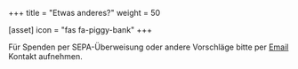 +++
title = "Etwas anderes?"
weight = 50

[asset]
  icon = "fas fa-piggy-bank"
+++

Für Spenden per SEPA-Überweisung oder andere Vorschläge bitte per [Email](mailto:hello@alarmdisplay.org) Kontakt aufnehmen.
